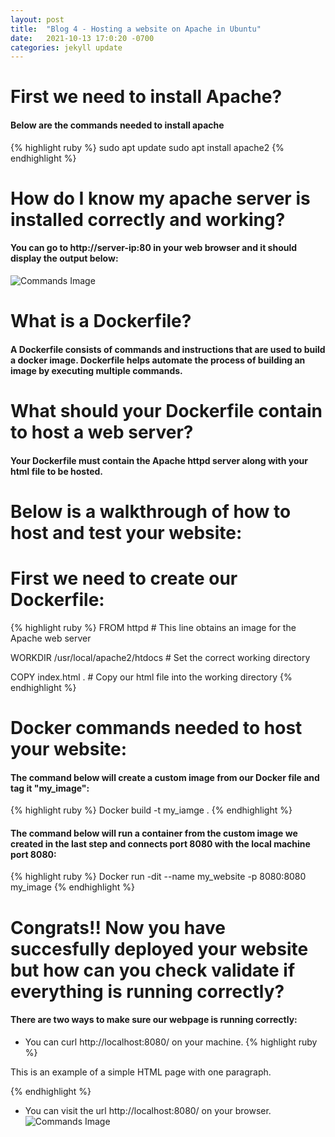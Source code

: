 ```yaml
---
layout: post
title:  "Blog 4 - Hosting a website on Apache in Ubuntu"
date:   2021-10-13 17:0:20 -0700
categories: jekyll update
---
```


# **First we need to install Apache?**
#### Below are the commands needed to install apache
{% highlight ruby %}
sudo apt update
sudo apt install apache2
{% endhighlight %}

# **How do I know my apache server is installed correctly and working?**
#### You can go to http://server-ip:80 in your web browser and it should display the output below:
![Commands Image](https://topramanc.github.io/Images/apache.png)

# **What is a Dockerfile?**
#### A Dockerfile consists of commands and instructions that are used to build a docker image. Dockerfile helps automate the process of building an image by executing multiple commands.

# **What should your Dockerfile contain to host a web server?**
#### Your Dockerfile must contain the Apache httpd server along with your html file to be hosted.

# **Below is a walkthrough of how to host and test your website:**

# **First we need to create our Dockerfile:**
{% highlight ruby %}
FROM httpd  # This line obtains an image for the Apache web server

WORKDIR /usr/local/apache2/htdocs # Set the correct working directory

COPY index.html . # Copy our html file into the working directory
{% endhighlight %}

# **Docker commands needed to host your website:**
#### The command below will create a custom image from our Docker file and tag it "my_image":
{% highlight ruby %}
 Docker build -t my_iamge .
{% endhighlight %}

#### The command below will run a container from the custom image we created in the last step and connects port 8080 with the local machine port 8080:
{% highlight ruby %}
 Docker run -dit --name my_website -p 8080:8080 my_image
{% endhighlight %}

# **Congrats!! Now you have succesfully deployed your website but how can you check validate if everything is running correctly?**
#### There are two ways to make sure our webpage is running correctly:
* You can curl http://localhost:8080/ on your machine.
{% highlight ruby %}
<!DOCTYPE html>
<html>
    <head>
        <title>Example</title>
    </head>
    <body>
        <p>This is an example of a simple HTML page with one paragraph.</p>
    </body>
</html>
{% endhighlight %}

* You can visit the url http://localhost:8080/ on your browser.
  ![Commands Image](https://topramanc.github.io/Images/hello-world.png)